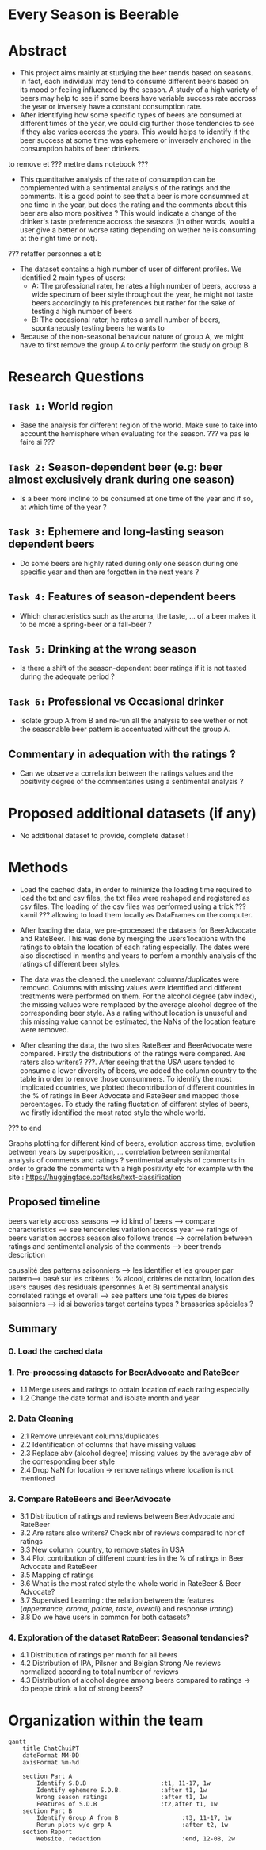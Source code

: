 # Every Season is Beerable
# Abstract
- This project aims mainly at studying the beer trends based on seasons. In fact, each individual may tend to consume different
beers based on its mood or feeling influenced by the season. A study of a high variety of beers may help to see if some beers
have variable success rate accross the year or inversely have a constant consumption rate.
- After identifying how some specific types of beers are consumed at different times of the year, we could dig further those tendencies to see if they also varies accross the years. This would helps to identify if the beer success at some time was ephemere or inversely anchored in the consumption habits of beer drinkers.

to remove et ??? mettre dans notebook ???
- This quantitative analysis of the rate of consumption can be complemented with a sentimental analysis of the ratings and the comments. It is a good point to see that a beer is more consummed at one time in the year, but does the rating and the comments about this beer are also more positives ? This would indicate a change of the drinker's taste preference accross the seasons (in other words, would a user give a better or worse rating depending on wether he is consuming at the right time or not).

??? retaffer personnes a et b
- The dataset contains a high number of user of different profiles. We identified 2 main types of users:
    - A: The professional rater, he rates a high number of beers, accross a wide spectrum of beer style throughout the year, he might not taste beers accordingly to his preferences but rather for the sake of testing a high number of beers
    - B: The occasional rater, he rates a small number of beers, spontaneously testing beers he wants to
- Because of the non-seasonal behaviour nature of group A, we might have to first remove the group A to only perform the study on group B



# Research Questions
## `Task 1:` World region
- Base the analysis for different region of the world. Make sure to take into account the hemisphere when evaluating for the season. ??? va pas le faire si ???

## `Task 2:` Season-dependent beer (e.g: beer almost exclusively drank during one season)
- Is a beer more incline to be consumed at one time of the year and if so, at which time of the year ?

## `Task 3:` Ephemere and long-lasting season dependent beers
- Do some beers are highly rated during only one season during one specific year and then are forgotten in the next years ?

## `Task 4:` Features of season-dependent beers
- Which characteristics such as the aroma, the taste, ... of a beer makes it to be more a spring-beer or a fall-beer ?

## `Task 5:` Drinking at the wrong season 
- Is there a shift of the season-dependent beer ratings if it is not tasted during the adequate period ?

## `Task 6:` Professional vs Occasional drinker
- Isolate group A from B and re-run all the analysis to see wether or not the seasonable beer pattern is accentuated without the group A.

## Commentary in adequation with the ratings ?
- Can we observe a correlation between the ratings values and the positivity degree of the commentaries using a sentimental analysis ?

# Proposed additional datasets (if any) 
- No additional dataset to provide, complete dataset !

# Methods

- Load the cached data, in order to minimize the loading time required to load the txt and csv files, the txt files were reshaped
and registered as csv files. The loading of the csv files was performed using a trick ??? kamil ??? allowing to load them locally
as DataFrames on the computer.

- After loading the data, we pre-processed the datasets for BeerAdvocate and RateBeer. This was done by merging the users'locations
with the ratings to obtain the location of each rating especially. The dates were also discretised in months and years
to perfom a monthly analysis of the ratings of different beer styles.

- The data was the cleaned. the unrelevant columns/duplicates were removed. Columns with missing values were identified and different
treatments were performed on them. For the alcohol degree (abv index), the missing values were remplaced by the average alcohol
degree of the corresponding beer style. As a rating without location is unuseful and this missing value cannot be estimated,
the NaNs of the location feature were removed.

- After cleaning the data, the two sites RateBeer and BeerAdvocate were compared. Firstly the distributions of the ratings were
compared. Are raters also writers? ???. After seeing that the USA users tended to consume a lower diversity of beers, we 
added the column country to the table in order to remove those consummers. To identify the most implicated countries, 
we plotted thecontribution of different countries in the % of ratings in Beer Advocate and RateBeer and mapped those percentages.
To study the rating fluctation of different styles of beers, we firstly identified the most rated style the whole world. 

??? to end

   
Graphs plotting for different kind of beers, evolution accross time, evolution between years by superposition, ...
correlation between senitmental analysis of comments and ratings ?
sentimental analysis of comments in order to grade the comments with a high positivity etc for example with the site : 
https://huggingface.co/tasks/text-classification

## Proposed timeline
beers variety accross seasons --> id kind of beers --> compare characteristics --> see tendencies variation accross year 
--> ratings of beers variation accross season also follows trends --> correlation between ratings and sentimental analysis 
of the comments --> beer trends description

causalité des patterns saisonniers --> les identifier et les grouper par pattern--> basé sur les critères : % alcool, critères de notation, location des users
causes des residuals (personnes A et B)
sentimental analysis correlated ratings et overall --> see patters
une fois types de bieres saisonniers --> id si beweries target certains types ? brasseries spéciales ?


## Summary 
### 0. Load the cached data
### 1. Pre-processing datasets for BeerAdvocate and RateBeer
- 1.1 Merge users and ratings to obtain location of each rating especially
- 1.2 Change the date format and isolate month and year
### 2. Data Cleaning 
- 2.1 Remove unrelevant columns/duplicates
- 2.2 Identification of columns that have missing values
- 2.3 Replace abv (alcohol degree) missing values by the average abv of the corresponding beer style
- 2.4 Drop NaN for location -> remove ratings where location is not mentioned
### 3. Compare RateBeers and BeerAdvocate
- 3.1 Distribution of ratings and reviews between BeerAdvocate and RateBeer
- 3.2 Are raters also writers? Check nbr of reviews compared to nbr of ratings
- 3.3 New column: country, to remove states in USA
- 3.4 Plot contribution of different countries in the % of ratings in Beer Advocate and RateBeer
- 3.5 Mapping of ratings
- 3.6 What is the most rated style the whole world in RateBeer & Beer Advocate?
- 3.7 Supervised Learning : the relation between the features (*appearance, aroma, palate, taste, overall*) and response (*rating*)
- 3.8 Do we have users in common for both datasets?
### 4. Exploration of the dataset RateBeer: Seasonal tendancies?
- 4.1 Distribution of ratings per month for all beers
- 4.2 Distribution of IPA, Pilsner and Belgian Strong Ale reviews normalized according to total number of reviews
- 4.3 Distribution of alcohol degree among beers compared to ratings -> do people drink a lot of strong beers?

# Organization within the team

```mermaid
gantt
    title ChatChuiPT
    dateFormat MM-DD
	axisFormat %m-%d

	section Part A
		Identify S.D.B                     :t1, 11-17, 1w
		Identify ephemere S.D.B.           :after t1, 1w
		Wrong season ratings               :after t1, 1w
		Features of S.D.B                  :t2,after t1, 1w
    section Part B
		Identify Group A from B	                 :t3, 11-17, 1w
		Rerun plots w/o grp A                    :after t2, 1w
	section Report
		Website, redaction                       :end, 12-08, 2w
```
